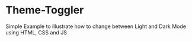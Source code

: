 # Theme-Toggler
Simple Example to illustrate how to change between Light and Dark Mode using HTML, CSS and JS
